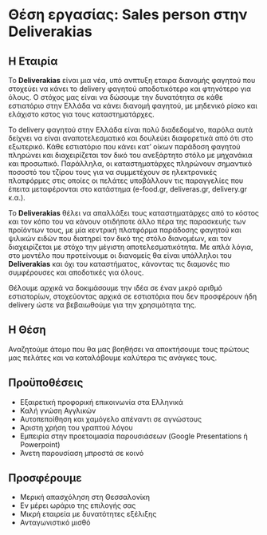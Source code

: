# Θέση εργασίας: Sales person στην Deliverakias

## H Εταιρία

To **Deliverakias** είναι μια νέα, υπό ανπτυξη εταιρα διανομής φαγητού που στοχεύει να κάνει το delivery φαγητού αποδοτικότερο και φτηνότερο για όλους. Ο στόχος μας είναι να δώσουμε την δυνατότητα σε κάθε εστιατόριο στην Ελλάδα να κάνει διανομή φαγητού, με μηδενικό ρίσκο και ελάχιστο κστος για τους καταστηματάρχες.

Το delivery φαγητού στην Ελλάδα είναι πολύ διαδεδομένο, παρόλα αυτά δείχνει να είναι αναποτελεσματικό και δουλεύει διαφορετικά από ότι στο εξωτερικό. Κάθε εστιατόριο που κάνει κατ’ οίκων παράδοση φαγητού πληρώνει και διαχειρίζεται τον δικό του ανεξάρτητο στόλο με μηχανάκια και προσωπικό. Παράλληλα, οι καταστηματάρχες πληρώνουν σημαντικό ποσοστό του τζίρου τους για να συμμετέχουν σε ηλεκτρονικές πλατφόρμες στις οποίες οι πελάτες υποβάλλουν τις παραγγελίες που έπειτα μεταφέρονται στο κατάστημα (e-food.gr, deliveras.gr, delivery.gr κ.α.). 

Το **Deliverakias** θέλει να απαλλάξει τους καταστηματάρχες από το κόστος και τον κόπο του να κάνουν οτιδήποτε άλλο πέρα της παρασκευής των προϊόντων τους, με μία κεντρική πλατφόρμα παράδοσης φαγητού και ψιλικών ειδών που διατηρεί τον δικό της στόλο διανομέων, και τον διαχειρίζεται με στόχο την μέγιστη αποτελεσματικότητα. Με απλά λόγια, στο μοντέλο που προτείνουμε οι διανομείς θα είναι υπάλληλοι του **Deliverakias** και όχι του καταστήματος, κάνοντας τις διαμονές πιο συμφέρουσες και αποδοτικές για όλους.

Θέλουμε αρχικά να δοκιμάσουμε την ιδέα σε έναν μικρό αριθμό εστιατορίων, στοχεύοντας αρχικά σε εστιατόρια που δεν προσφέρουν ήδη delivery ώστε να βεβαιωθούμε για την χρησιμότητα της.

## H Θέση
Αναζητούμε άτομο που θα μας βοηθήσει να αποκτήσουμε τους πρώτους μας πελάτες και να καταλάβουμε καλύτερα τις ανάγκες τους.

## Προϋποθέσεις
* Εξαιρετική προφορική επικοινωνία στα Ελληνικά
* Καλή γνώση Αγγλικών
* Αυτοπεποίθηση και χαμόγελο απέναντι σε αγνώστους
* Άριστη χρήση του γραπτού λόγου
* Εμπειρία στην προετοιμασία παρουσιάσεων (Google Presentations ή Powerpoint)
* Άνετη παρουσίαση μπροστά σε κοινό

## Προσφέρουμε
* Μερική απασχόληση στη Θεσσαλονίκη
* Εν μέρει ωράριο της επιλογής σας
* Μικρή εταιρεία με δυνατότητες εξέλιξης
* Ανταγωνιστικό μισθό
